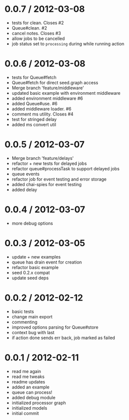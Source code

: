 
0.0.7 / 2012-03-08 
==================

  * tests for clean. Closes #2
  * Queue#clean. #2
  * cancel notes. Closes #3
  * allow jobs to be cancelled
  * job status set to `processing` during while running action

0.0.6 / 2012-03-08 
==================

  * tests for Queue#fetch
  * Queue#fetch for direct seed.graph access
  * Merge branch 'feature/middleware'
  * updated basic example with environment middleware
  * added environment middleware #6
  * added Queue#use. #6
  * added middleware loader. #6
  * comment ms utility. Closes #4
  * test for stringed delay
  * added ms convert util

0.0.5 / 2012-03-07 
==================

  * Merge branch 'feature/delays'
  * refactor + new tests for delayed jobs
  * refactor queue#processTask to support delayed jobs
  * queue events
  * refactor job for event testing and error storage
  * added chai-spies for event testing
  * added delay

0.0.4 / 2012-03-07 
==================

  * more debug options

0.0.3 / 2012-03-05 
==================

  * update + new examples
  * queue has drain event for creation
  * refactor basic example
  * seed 0.2.x compat
  * update seed deps

0.0.2 / 2012-02-12 
==================

  * basic tests
  * change main export
  * commenting
  * improved options parsing for Queue#store
  * context bug with last
  * if action done sends err back, job marked as failed

0.0.1 / 2012-02-11 
==================

  * read me again
  * read me tweaks
  * readme updates
  * added an example
  * queue can process!
  * added debug module
  * initialized processor graph
  * initialized models
  * initial commit
